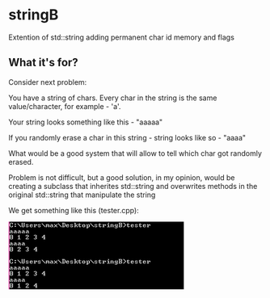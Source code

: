 # stringB
Extention of std::string adding permanent char id memory and flags

## What it's for?

Consider next problem:

You have a string of chars. Every char in the string is the same value/character, for example - 'a'.

Your string looks something like this - "aaaaa"

If you randomly erase a char in this string - string looks like so - "aaaa"

What would be a good system that will allow to tell which char got randomly erased.

Problem is not difficult, but a good solution, in my opinion, would be creating a subclass that inherites std::string and overwrites methods in the original std::string that manipulate the string

We get something like this (tester.cpp):

<img src="readMe\1.png"></img>
